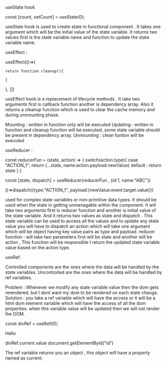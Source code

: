 useState hook 

const [count, setCount] = useState(0);

useState hook is used to create state in functional component . It takes one argument which will be the initial value of the state variable. It returns two values first is the state variable name and function to update the state variable name.



useEffect : 
 
useEffect(()=>{
	
	return function cleanup(){

	}

}, [])

useEffect hook is a replacement of lifecycle methods . It take two arguments first is callback function another is dependency array. Also it returns a cleanup function which is used to clear the cache memory and during unmounting phase. 


Mounting : written in function only will be executed
Updating : written in function and cleanup function will be executed, some state variable should be present in dependency array.
Unmounting : clean funtion will be executed



useReducer : 

const reducerFun = (state, action) => {
	switch(action.type){
		case "ACTION_1":
			return {...state, name:action.payload.newValue}
		default :
			return state
	}
}

const [state, dispatch] =  useReducer(reducerFun , {id:1, name:"ABC"})

()=>dispatch({type:"ACTION_1", payload:{newValue:event.target.value}})

used for complex state variables or non-primitive data types. It should be used when the state in getting unmanagable within the component.
It will take two arguments first is reducer function and another is  initial value of the state variable.
And it returns two values as state and dispatch . This state variable can be used to access all the values and to update any state value you will have to dispatch an action which will take one argument which will be object having key value pairs as type and payload. 
reducer function : will take two parameters first will be state and another will be action , This function will be responsible t return the updated state variable value based on the action type.


useRef: 

Controlled components are the ones where the data will be handled by the state variables. 
Uncontrolled are the ones where the data will be handled by ref variables.

Problem : Whenever we modify any state variable value then the dom gets rerendered, but I dont want my dom to be rendered on each state change.
Solution : you take a ref variable which will have the access or it will be a html dom element variable which will have the access of all the dom properties. when this variable value will be updated then we will not render the DOM.



const divRef = useRef(0);

<div ref={divRef}>Hello</div>


divRef.current.value
document.getElementById("id")


The ref variable returns you an object , this object will have a property named as current.

